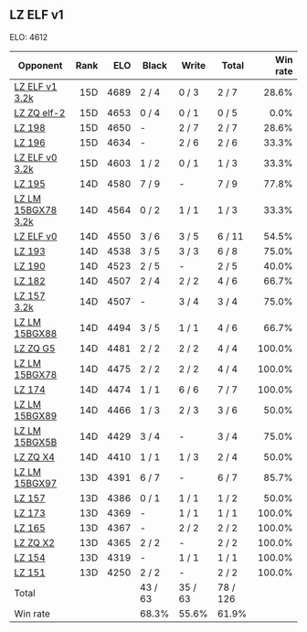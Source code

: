 ## LZ ELF v1 ##

ELO: 4612

Opponent | Rank | ELO | Black | Write | Total | Win rate
---------|-----:|----:|-------|-------|-------|-------:
[LZ ELF v1 3.2k](LZ%20ELF%20v1%203.2k.md) | 15D | 4689 | 2 / 4 | 0 / 3 | 2 / 7 | 28.6%
[LZ ZQ elf-2](LZ%20ZQ%20elf-2.md) | 15D | 4653 | 0 / 4 | 0 / 1 | 0 / 5 | 0.0%
[LZ 198](LZ%20198.md) | 15D | 4650 | - | 2 / 7 | 2 / 7 | 28.6%
[LZ 196](LZ%20196.md) | 15D | 4634 | - | 2 / 6 | 2 / 6 | 33.3%
[LZ ELF v0 3.2k](LZ%20ELF%20v0%203.2k.md) | 15D | 4603 | 1 / 2 | 0 / 1 | 1 / 3 | 33.3%
[LZ 195](LZ%20195.md) | 14D | 4580 | 7 / 9 | - | 7 / 9 | 77.8%
[LZ LM 15BGX78 3.2k](LZ%20LM%2015BGX78%203.2k.md) | 14D | 4564 | 0 / 2 | 1 / 1 | 1 / 3 | 33.3%
[LZ ELF v0](LZ%20ELF%20v0.md) | 14D | 4550 | 3 / 6 | 3 / 5 | 6 / 11 | 54.5%
[LZ 193](LZ%20193.md) | 14D | 4538 | 3 / 5 | 3 / 3 | 6 / 8 | 75.0%
[LZ 190](LZ%20190.md) | 14D | 4523 | 2 / 5 | - | 2 / 5 | 40.0%
[LZ 182](LZ%20182.md) | 14D | 4507 | 2 / 4 | 2 / 2 | 4 / 6 | 66.7%
[LZ 157 3.2k](LZ%20157%203.2k.md) | 14D | 4507 | - | 3 / 4 | 3 / 4 | 75.0%
[LZ LM 15BGX88](LZ%20LM%2015BGX88.md) | 14D | 4494 | 3 / 5 | 1 / 1 | 4 / 6 | 66.7%
[LZ ZQ G5](LZ%20ZQ%20G5.md) | 14D | 4481 | 2 / 2 | 2 / 2 | 4 / 4 | 100.0%
[LZ LM 15BGX78](LZ%20LM%2015BGX78.md) | 14D | 4475 | 2 / 2 | 2 / 2 | 4 / 4 | 100.0%
[LZ 174](LZ%20174.md) | 14D | 4474 | 1 / 1 | 6 / 6 | 7 / 7 | 100.0%
[LZ LM 15BGX89](LZ%20LM%2015BGX89.md) | 14D | 4466 | 1 / 3 | 2 / 3 | 3 / 6 | 50.0%
[LZ LM 15BGX5B](LZ%20LM%2015BGX5B.md) | 14D | 4429 | 3 / 4 | - | 3 / 4 | 75.0%
[LZ ZQ X4](LZ%20ZQ%20X4.md) | 14D | 4410 | 1 / 1 | 1 / 3 | 2 / 4 | 50.0%
[LZ LM 15BGX97](LZ%20LM%2015BGX97.md) | 13D | 4391 | 6 / 7 | - | 6 / 7 | 85.7%
[LZ 157](LZ%20157.md) | 13D | 4386 | 0 / 1 | 1 / 1 | 1 / 2 | 50.0%
[LZ 173](LZ%20173.md) | 13D | 4369 | - | 1 / 1 | 1 / 1 | 100.0%
[LZ 165](LZ%20165.md) | 13D | 4367 | - | 2 / 2 | 2 / 2 | 100.0%
[LZ ZQ X2](LZ%20ZQ%20X2.md) | 13D | 4365 | 2 / 2 | - | 2 / 2 | 100.0%
[LZ 154](LZ%20154.md) | 13D | 4319 | - | 1 / 1 | 1 / 1 | 100.0%
[LZ 151](LZ%20151.md) | 13D | 4250 | 2 / 2 | - | 2 / 2 | 100.0%
Total | | | 43 / 63 | 35 / 63 | 78 / 126 | 
Win rate| | | 68.3% | 55.6% | 61.9% | 
